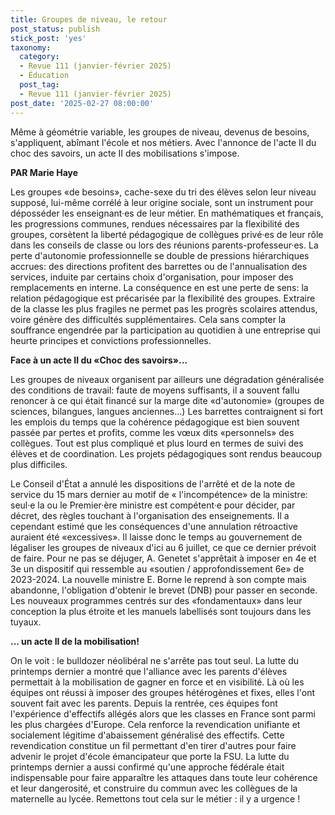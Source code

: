 ```yaml
---
title: Groupes de niveau, le retour
post_status: publish
stick_post: 'yes'
taxonomy:
  category:
  - Revue 111 (janvier-février 2025)
  - Éducation
  post_tag:
  - Revue 111 (janvier-février 2025)
post_date: '2025-02-27 08:00:00'
---
```


Même à géométrie variable, les groupes de niveau, devenus de besoins, s'appliquent, abîmant l'école et nos métiers. Avec l'annonce de l'acte II du choc des savoirs, un acte II des mobilisations s'impose.

**PAR Marie Haye**

Les groupes «de besoins», cache-sexe du tri des élèves selon leur niveau supposé, lui-même corrélé à leur origine sociale, sont un instrument pour déposséder les enseignant·es de leur métier. En mathématiques et français, les progressions communes, rendues nécessaires par la flexibilité des groupes, corsètent la liberté pédagogique de collègues privé·es de leur rôle dans les conseils de classe ou lors des réunions parents-professeur·es. La perte d'autonomie professionnelle se double de pressions hiérarchiques accrues: des directions profitent des barrettes ou de l'annualisation des services, induite par certains choix d'organisation, pour imposer des remplacements en interne. La conséquence en est une perte de sens: la relation pédagogique est précarisée par la flexibilité des groupes. Extraire de la classe les plus fragiles ne permet pas les progrès scolaires attendus, voire génère des difficultés supplémentaires. Cela sans compter la souffrance engendrée par la participation au quotidien à une entreprise qui heurte principes et convictions professionnelles.

**Face à un acte II du «Choc des savoirs»\...**

Les groupes de niveaux organisent par ailleurs une dégradation généralisée des conditions de travail: faute de moyens suffisants, il a souvent fallu renoncer à ce qui était financé sur la marge dite «d'autonomie» (groupes de sciences, bilangues, langues anciennes\...) Les barrettes contraignent si fort les emplois du temps que la cohérence pédagogique est bien souvent passée par pertes et profits, comme les vœux dits «personnels» des collègues. Tout est plus compliqué et plus lourd en termes de suivi des élèves et de coordination. Les projets pédagogiques sont rendus beaucoup plus difficiles.

Le Conseil d'État a annulé les dispositions de l'arrêté et de la note de service du 15 mars dernier au motif de « l'incompétence» de la ministre: seul·e la ou le Premier·ère ministre est compétent·e pour décider, par décret, des règles touchant à l'organisation des enseignements. Il a cependant estimé que les conséquences d'une annulation rétroactive auraient été «excessives». Il laisse donc le temps au gouvernement de légaliser les groupes de niveaux d'ici au 6 juillet, ce que ce dernier prévoit de faire. Pour ne pas se déjuger, A. Genetet s'apprêtait à imposer en 4e et 3e un dispositif qui ressemble au «soutien / approfondissement 6e» de 2023-2024. La nouvelle ministre E. Borne le reprend à son compte mais abandonne, l'obligation d'obtenir le brevet (DNB) pour passer en seconde. Les nouveaux programmes centrés sur des «fondamentaux» dans leur conception la plus étroite et les manuels labellisés sont toujours dans les tuyaux.

**... un acte II de la mobilisation!**

On le voit : le bulldozer néolibéral ne s'arrête pas tout seul. La lutte du printemps dernier a montré que l'alliance avec les parents d'élèves permettait à la mobilisation de gagner en force et en visibilité. Là où les équipes ont réussi à imposer des groupes hétérogènes et fixes, elles l'ont souvent fait avec les parents. Depuis la rentrée, ces équipes font l'expérience d'effectifs allégés alors que les classes en France sont parmi les plus chargées d'Europe. Cela renforce la revendication unifiante et socialement légitime d'abaissement généralisé des effectifs. Cette revendication constitue un fil permettant d'en tirer d'autres pour faire advenir le projet d'école émancipateur que porte la FSU. La lutte du printemps dernier a aussi confirmé qu'une approche fédérale était indispensable pour faire apparaître les attaques dans toute leur cohérence et leur dangerosité, et construire du commun avec les collègues de la maternelle au lycée. Remettons tout cela sur le métier : il y a urgence !